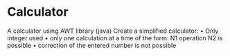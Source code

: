 # Calculator
A calculator using AWT library (java)
Create a simplified calculator:
• Only integer used
• only one calculation at a time of the form: N1 operation N2 is possible
• correction of the entered number is not possible
